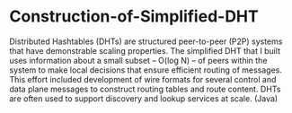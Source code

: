 # Construction-of-Simplified-DHT

Distributed Hashtables (DHTs) are structured peer-to-peer (P2P) systems that have demonstrable scaling properties. The simplified DHT that I built uses information about a small subset – O(log N) – of peers within the system to make local decisions that ensure efficient routing of messages. This effort included development of wire formats for several control and data plane messages to construct routing tables and route content. DHTs are often used to support discovery and lookup services at scale. (Java)

###


